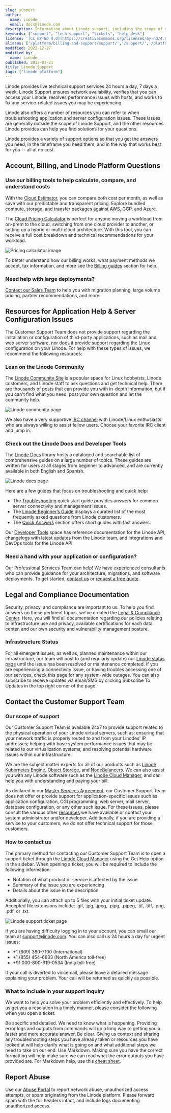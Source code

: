 ```yaml
---
slug: support
author:
  name: Linode
  email: docs@linode.com
description: Information about Linode support, including the scope of support and how to get help.
keywords: ["support", "tech support", "tickets", "help desk"]
license: '[CC BY-ND 4.0](https://creativecommons.org/licenses/by-nd/4.0)'
aliases: ['/platform/billing-and-support/support/','/support/','/platform/support/','/platform/billing-and-support/support-classic-manager/','/platform/billing-and-support/support-new-manager/']
modified: 2022-12-27
modified_by:
  name: Linode
published: 2012-03-21
title: Linode Support
tags: ["linode platform"]
---
```


Linode provides live technical support services 24 hours a day, 7 days a week. Linode Support ensures network availability, verifies that you can access your Linode, resolves performance issues with hosts, and works to fix any service-related issues you may be experiencing.

Linode also offers a number of resources you can refer to when troubleshooting application and server configuration issues. These issues are generally outside the scope of Linode Support, and the other resources Linode provides can help you find solutions for your questions.

Linode provides a variety of support options so that you get the answers you need, in the timeframe you need them, and in the way that works best for you -- all at no cost.

## Account, Billing, and Linode Platform Questions

### Use our billing tools to help calculate, compare, and understand costs

With the [Cloud Estimator](https://www.linode.com/estimator/), you can compare both cost per month, as well as save with our predictable and transparent pricing. Explore bundled compute, storage, and transfer packages against AWS, GCP, and Azure.

The [Cloud Pricing Calculator](https://www.linode.com/cloud-pricing-calculator/) is perfect for anyone moving a workload from on-prem to the cloud, switching from one cloud provider to another, or setting up a hybrid or multi-cloud architecture. With this tool, you can receive a full cost breakdown and technical recommendations for your workload.

![Pricing calculator image](pricing-calculator.png)

To better understand how our billing works, what payment methods we accept, tax information, and more see the [Billing guides](/docs/products/platform/billing/) section for help.

### Need help with large deployments?

[Contact our Sales Team](https://www.linode.com/company/contact/) to help you with migration planning, large volume pricing, partner recommendations, and more.

## Resources for Application Help & Server Configuration Issues

The Customer Support Team does not provide support regarding the installation or configuration of third-party applications, such as mail and web server software, nor does it provide support regarding the Linux configuration on your Linode. For help with these types of issues, we recommend the following resources:

### Lean on the Linode Community

The [Linode Community Site](https://www.linode.com/community/questions/) is a popular space for Linux hobbyists, Linode customers, and Linode staff to ask questions and get technical help. There are thousands of posts that can provide you with in-depth information, but if you can't find what you need, post your own question and let the community help.

![Linode community page](community-qa.png)

We also have a very supportive [IRC channel](https://webchat.oftc.net/?channels=linode) with Linode/Linux enthusiasts who are always willing to assist fellow users. Choose your favorite IRC client and jump in.

### Check out the Linode Docs and Developer Tools

The [Linode Docs](/docs/) library hosts a cataloged and searchable list of comprehensive guides on a large number of topics. These guides are written for users at all stages from beginner to advanced, and are currently available in both English and Spanish.

![Linode docs page](docs-page.png)

Here are a few guides that focus on troubleshooting and quick help:

- The [Troubleshooting](/docs/troubleshooting/troubleshooting/) quick start guide provides answers for common server connectivity and management issues.
- The [Linode Beginner’s Guide](/docs/platform/billing-and-support/linode-beginners-guide/) displays a curated list of the most frequently asked questions from Linode customers.
- The [Quick Answers](/docs/quick-answers/) section offers short guides with fast answers.

Our [Developer Tools](https://www.linode.com/developers/) space has reference documentation for the Linode API, changelogs with latest updates from the Linode team, and integrations and DevOps tools for the Linode API.

### Need a hand with your application or configuration?

Our Professional Services Team can help! We have experienced consultants who can provide guidance for your architecture, migrations, and software deployments. To get started, [contact us](https://www.linode.com/products/pro-services/#speakwithus) or [request a free quote](https://proservices.typeform.com/to/xJiIEy).

## Legal and Compliance Documentation

Security, privacy, and compliance are important to us. To help you find answers on these pertinent topics, we've created the [Legal & Compliance Center](https://www.linode.com/legal/). Here, you will find all documentation regarding our policies relating to infrastructure use and privacy, available certifications for each data center, and our own security and vulnerability management posture.

### Infrastructure Status

For all emergent issues, as well as, planned maintenance within our infrastructure, our team will post to (and regularly update) our [Linode status page](https://status.linode.com/) until the issue has been resolved or maintenance completed. If you are experiencing a connectivity issue, or having troubles accessing one of our services, check this page for any system-wide outages. You can also subscribe to receive updates via email/SMS by clicking Subscribe To Updates in the top right corner of the page.

## Contact the Customer Support Team

### Our scope of support

Our Customer Support Team is available 24x7 to provide support related to the physical operation of your Linode virtual servers, such as: ensuring that your network traffic is properly routed to and from your Linodes’ IP addresses; helping with base system performance issues that may be related to our virtualization systems; and resolving potential hardware issues within our infrastructure.

We are the subject matter experts for all of our products such as [Linode Kubernetes Engine](https://www.linode.com/products/kubernetes/), [Object Storage](https://www.linode.com/products/object-storage/), and [NodeBalancers](https://www.linode.com/products/nodebalancers/). We can also assist you with any Linode software such as the [Linode Cloud Manager](https://cloud.linode.com/), and can help you with understanding and paying your bill.

As declared in our [Master Services Agreement](https://www.linode.com/legal-msa/), our Customer Support Team does not offer or provide support for application-specific issues such as application configuration, CGI programming, web server, mail server, database configuration, or any other such issue. For these issues, please consult the various other [resources](#resources-for-application-help--server-configuration-issues) we have available or contact your system administrator and/or developer. Additionally, if you are providing a service to your customers, we do not offer technical support for those customers.

### How to contact us

The primary method for contacting our Customer Support Team is to open a support ticket through the [Linode Cloud Manager](https://cloud.linode.com/) using the Get Help option in the sidebar. When opening a ticket, you will be required to include the following information:

- Notation of what product or service is affected by the issue
- Summary of the issue you are experiencing
- Details about the issue in the description

Additionally, you can attach up to 5 files with your initial ticket update. Accepted file extensions include: .gif, .jpg, .jpeg, .pjpg, .pjpeg, .tif, .tiff, .png, .pdf, or .txt.

![Linode support ticket page](support-ticket.png)

If you are having difficulty logging in to your account, you can email our team at support@linode.com. You can also call us 24 hours a day for urgent issues:

- +1 (609) 380-7100 (International)
- +1 (855) 454-6633 (North America toll-free)
- +91 000-800-919-0534 (India toll-free)

If your call is diverted to voicemail, please leave a detailed message explaining your problem. Your call will be returned as quickly as possible.

### What to include in your support inquiry

We want to help you solve your problem efficiently and effectively. To help us get you a resolution in a timely manner, please consider the following when you open a ticket.

Be specific and detailed. We need to know what is happening. Providing error logs and outputs from commands will go a long way to getting you a faster and more accurate answer.
Be clear. Giving us context and sharing any troubleshooting steps you have already taken or resources you have looked at will help clarify what is going on and what additional steps we need to take on our end.
Use Markdown. Making sure you have the correct formatting will help make sure we can read what the error outputs you have provided are. For Markdown help, use this [cheat sheet](http://demo.showdownjs.com/).

## Report Abuse

Use our [Abuse Portal](https://www.linode.com/legal-abuse/) to report network abuse, unauthorized access attempts, or spam originating from the Linode platform. Please forward spam with the full headers intact, and include logs documenting unauthorized access.
